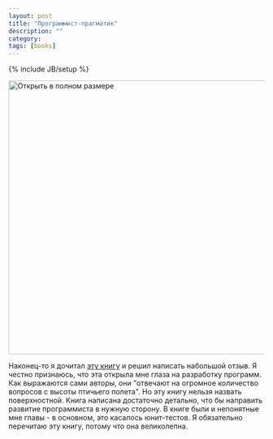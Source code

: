 ```yaml
---
layout: post
title: "Программист-прагматик"
description: ""
category: 
tags: [books]
---
```

{% include JB/setup %}

<a href="http://31808.selcdn.ru/it-prm/pics/tpp.jpg"><img src="http://31808.selcdn.ru/it-prm/pics/tpp.jpg" width="540px" title="Открыть в полном размере" /></a>

Наконец-то я дочитал [эту книгу](http://pragprog.com/book/tpp/the-pragmatic-programmer) и решил написать набольшой отзыв. Я честно признаюсь, что эта открыла мне глаза на разработку программ. Как выражаются сами авторы, они "отвечают на огромное количество вопросов с высоты птичьего полета". Но эту книгу нельзя назвать поверхностной. Книга написана достаточно детально, что бы направить развитие программиста в нужную сторону. В книге были и непонятные мне главы - в основном, это касалось юнит-тестов.
Я обязательно перечитаю эту книгу, потому что она великолепна.